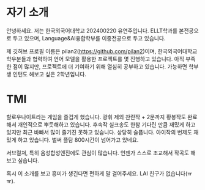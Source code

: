 # 자기 소개

안녕하세요. 저는 한국외국어대학교 202400220 유연주입니다.
ELLT학과를 본전공으로 두고 있으며, Language&AI융합학부를 이중전공으로 두고 있습니다.

제 깃허브 프로필 이름은 pilan2(https://github.com/pilan2)이며, 한국외국어대학교 학우분들과 협력하여 언어 모델을 활용한 프로젝트를 몇 진행하고 있습니다.
아직 부족한 점이 많지만, 프로젝트에 더 기여하기 위해 열심히 공부하고 있습니다. 가능하면 학부생 인턴도 해보고 싶은 2학년입니다.

# TMI

할로우나이트라는 게임을 즐겁게 했습니다. 광휘 제외 찬란작 + 2문까지 황봉작도 완료해서 개인적으로 뿌듯해하고 있습니다.
후속작 실크송도 한참 기다린 만큼 재밌게 하고 있지만 최근 바빠서 많이 즐기진 못하고 있습니다. 상당히 슬픕니다.
아이작의 번제도 재밌게 하고 있습니다. 벌써 플탐 800시간이 넘어가고 있네요.

서브컬쳐, 특히 음성합성엔진에도 관심이 많습니다. 언젠가 스스로 조교해서 작곡도 해보고 싶습니다.

혹시 이 소개를 보고 흥미가 생긴다면 편하게 말 걸어주세요. LAI 친구가 없습니다(ㅠㅠ).
